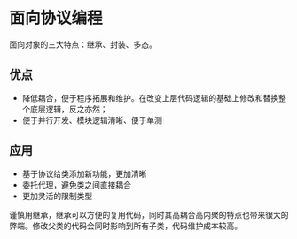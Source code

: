 #  面向协议编程

面向对象的三大特点：继承、封装、多态。

## 优点
- 降低耦合，便于程序拓展和维护。在改变上层代码逻辑的基础上修改和替换整个底层逻辑，反之亦然；
- 便于并行开发、模块逻辑清晰、便于单测

## 应用
- 基于协议给类添加新功能，更加清晰
- 委托代理，避免类之间直接耦合
- 更加灵活的限制类型

谨慎用继承，继承可以方便的复用代码，同时其高耦合高内聚的特点也带来很大的弊端。修改父类的代码会同时影响到所有子类，代码维护成本较高。

